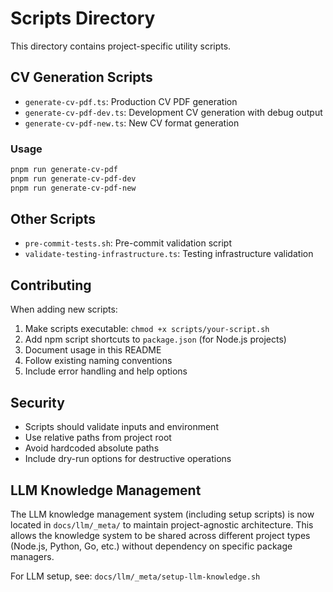 # Scripts Directory

This directory contains project-specific utility scripts.

## CV Generation Scripts

- `generate-cv-pdf.ts`: Production CV PDF generation
- `generate-cv-pdf-dev.ts`: Development CV generation with debug output
- `generate-cv-pdf-new.ts`: New CV format generation

### Usage

```bash
pnpm run generate-cv-pdf
pnpm run generate-cv-pdf-dev
pnpm run generate-cv-pdf-new
```

## Other Scripts

- `pre-commit-tests.sh`: Pre-commit validation script
- `validate-testing-infrastructure.ts`: Testing infrastructure validation

## Contributing

When adding new scripts:

1. Make scripts executable: `chmod +x scripts/your-script.sh`
2. Add npm script shortcuts to `package.json` (for Node.js projects)
3. Document usage in this README
4. Follow existing naming conventions
5. Include error handling and help options

## Security

- Scripts should validate inputs and environment
- Use relative paths from project root
- Avoid hardcoded absolute paths
- Include dry-run options for destructive operations

## LLM Knowledge Management

The LLM knowledge management system (including setup scripts) is now located in `docs/llm/_meta/` to maintain project-agnostic architecture. This allows the knowledge system to be shared across different project types (Node.js, Python, Go, etc.) without dependency on specific package managers.

For LLM setup, see: `docs/llm/_meta/setup-llm-knowledge.sh`
